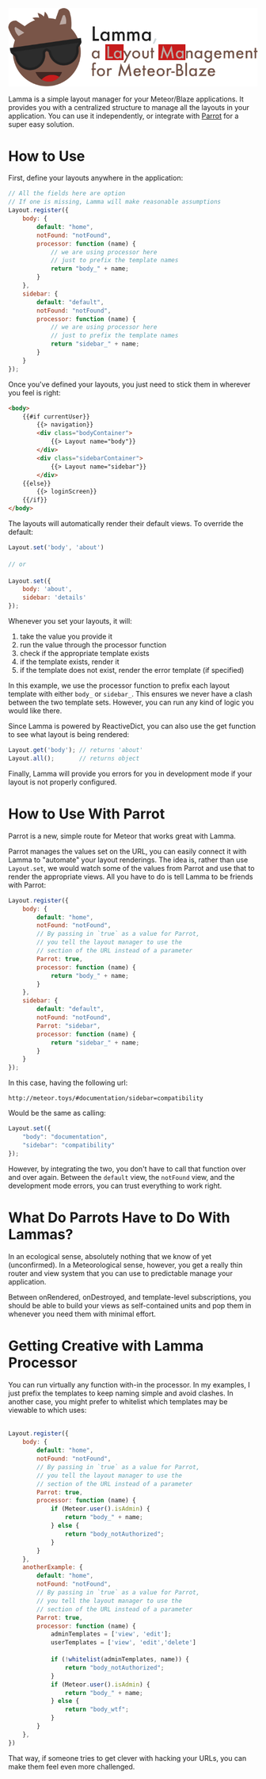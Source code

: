 <img src="https://raw.githubusercontent.com/msavin/Lamma/master/Lamma.png">

Lamma is a simple layout manager for your Meteor/Blaze applications. It provides you with a centralized structure to manage all the layouts in your application. You can use it independently, or integrate with <a href="https://github.com/msavin/Parrot">Parrot</a> for a super easy solution.

# How to Use

First, define your layouts anywhere in the application: 

```javascript
// All the fields here are option
// If one is missing, Lamma will make reasonable assumptions
Layout.register({
    body: {
        default: "home",     
        notFound: "notFound",     
        processor: function (name) {
            // we are using processor here
            // just to prefix the template names
            return "body_" + name;
        }
    },
    sidebar: {
        default: "default",
        notFound: "notFound",
        processor: function (name) {
            // we are using processor here
            // just to prefix the template names
            return "sidebar_" + name;
        }
    }
});
```

Once you've defined your layouts, you just need to stick them in wherever you feel is right: 

```html
<body>
    {{#if currentUser}}
        {{> navigation}}
        <div class="bodyContainer">
            {{> Layout name="body"}}
        </div>
        <div class="sidebarContainer">
            {{> Layout name="sidebar"}}
        </div>
    {{else}}
        {{> loginScreen}}
    {{/if}}
</body>
```

The layouts will automatically render their default views. To override the default: 

```javascript
Layout.set('body', 'about')

// or 

Layout.set({
    body: 'about',
    sidebar: 'details'
});
```

Whenever you set your layouts, it will:
1. take the value you provide it
2. run the value through the processor function
3. check if the appropriate template exists
4. if the template exists, render it
5. if the template does not exist, render the error template (if specified)

In this example, we use the processor function to prefix each layout template with either `body_` or `sidebar_`. This ensures we never have a clash between the two template sets. However, you can run any kind of logic you would like there.

Since Lamma is powered by ReactiveDict, you can also use the get function to see what layout is being rendered:

```javascript
Layout.get('body'); // returns 'about'
Layout.all();       // returns object
```

Finally, Lamma will provide you errors for you in development mode if your layout is not properly configured. 

# How to Use With Parrot

Parrot is a new, simple route for Meteor that works great with Lamma. 

Parrot manages the values set on the URL, you can easily connect it with Lamma to "automate" your layout renderings. The idea is, rather than use `Layout.set`, we would watch some of the values from Parrot and use that to render the appropriate views. All you have to do is tell Lamma to be friends with Parrot: 

```javascript
Layout.register({
    body: {
        default: "home",     
        notFound: "notFound",
        // By passing in `true` as a value for Parrot,
        // you tell the layout manager to use the 
        // section of the URL instead of a parameter
        Parrot: true,
        processor: function (name) {
            return "body_" + name;
        }
    },
    sidebar: {
        default: "default",
        notFound: "notFound",
        Parrot: "sidebar",
        processor: function (name) {
            return "sidebar_" + name;
        }
    }
});
```

In this case, having the following url:

    http://meteor.toys/#documentation/sidebar=compatibility

Would be the same as calling:
    
```javascript
Layout.set({
    "body": "documentation",
    "sidebar": "compatibility"
});
```

However, by integrating the two, you don't have to call that function over and over again. Between the `default` view, the `notFound` view, and the development mode errors, you can trust everything to work right.

# What Do Parrots Have to Do With Lammas? 

In an ecological sense, absolutely nothing that we know of yet (unconfirmed). In a Meteorological sense, however, you get a really thin router and view system that you can use to predictable manage your application. 

Between onRendered, onDestroyed, and template-level subscriptions, you should be able to build your views as self-contained units and pop them in whenever you need them with minimal effort.

# Getting Creative with Lamma Processor

You can run virtually any function with-in the processor. In my examples, I just prefix the templates to keep naming simple and avoid clashes. In another case, you might prefer to whitelist which templates may be viewable to which uses:

```javascript

Layout.register({
    body: {
        default: "home",     
        notFound: "notFound",
        // By passing in `true` as a value for Parrot,
        // you tell the layout manager to use the 
        // section of the URL instead of a parameter
        Parrot: true,
        processor: function (name) {
            if (Meteor.user().isAdmin) {
                return "body_" + name;
            } else { 
                return "body_notAuthorized";
            }
        }
    },
    anotherExample: {
        default: "home",     
        notFound: "notFound",
        // By passing in `true` as a value for Parrot,
        // you tell the layout manager to use the 
        // section of the URL instead of a parameter
        Parrot: true,
        processor: function (name) {
            adminTemplates = ['view', 'edit'];
            userTemplates = ['view', 'edit','delete']
            
            if (!whitelist(adminTemplates, name)) {
                return "body_notAuthorized";
            }
            if (Meteor.user().isAdmin) {
                return "body_" + name;
            } else { 
                return "body_wtf";
            }
        }
    },
})
```

That way, if someone tries to get clever with hacking your URLs, you can make them feel even more challenged. 
